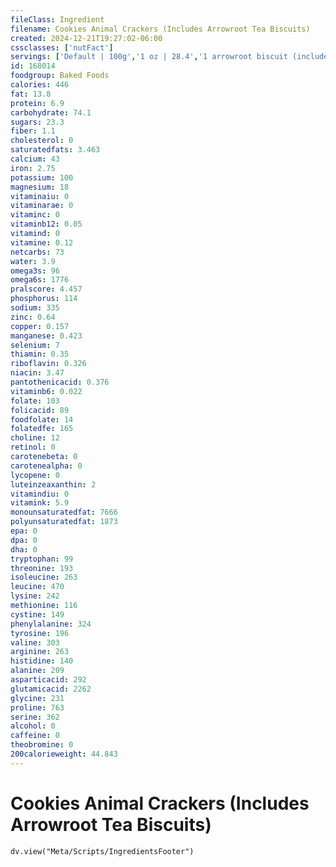 ```yaml
---
fileClass: Ingredient
filename: Cookies Animal Crackers (Includes Arrowroot Tea Biscuits)
created: 2024-12-21T19:27:02-06:00
cssclasses: ['nutFact']
servings: ['Default | 100g','1 oz | 28.4','1 arrowroot biscuit (include arrowroot cookie) | 4.9','1 cracker | 2.5','1 individual box (2 oz) | 57']
id: 168014
foodgroup: Baked Foods
calories: 446
fat: 13.8
protein: 6.9
carbohydrate: 74.1
sugars: 23.3
fiber: 1.1
cholesterol: 0
saturatedfats: 3.463
calcium: 43
iron: 2.75
potassium: 100
magnesium: 18
vitaminaiu: 0
vitaminarae: 0
vitaminc: 0
vitaminb12: 0.05
vitamind: 0
vitamine: 0.12
netcarbs: 73
water: 3.9
omega3s: 96
omega6s: 1776
pralscore: 4.457
phosphorus: 114
sodium: 335
zinc: 0.64
copper: 0.157
manganese: 0.423
selenium: 7
thiamin: 0.35
riboflavin: 0.326
niacin: 3.47
pantothenicacid: 0.376
vitaminb6: 0.022
folate: 103
folicacid: 89
foodfolate: 14
folatedfe: 165
choline: 12
retinol: 0
carotenebeta: 0
carotenealpha: 0
lycopene: 0
luteinzeaxanthin: 2
vitamindiu: 0
vitamink: 5.9
monounsaturatedfat: 7666
polyunsaturatedfat: 1873
epa: 0
dpa: 0
dha: 0
tryptophan: 99
threonine: 193
isoleucine: 263
leucine: 470
lysine: 242
methionine: 116
cystine: 149
phenylalanine: 324
tyrosine: 196
valine: 303
arginine: 263
histidine: 140
alanine: 209
asparticacid: 292
glutamicacid: 2262
glycine: 231
proline: 763
serine: 362
alcohol: 0
caffeine: 0
theobromine: 0
200calorieweight: 44.843
---
```


# Cookies Animal Crackers (Includes Arrowroot Tea Biscuits)

```dataviewjs
dv.view("Meta/Scripts/IngredientsFooter")
```